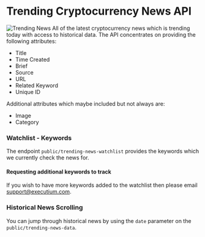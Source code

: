 # Trending Cryptocurrency News API
![Trending News](https://i.imgur.com/0SEx35O.jpg)
All of the latest cryptocurrency news which is trending today with access to historical data. The API concentrates on providing the following attributes:

- Title
- Time Created
- Brief
- Source
- URL
- Related Keyword
- Unique ID

Additional attributes which maybe included but not always are:

- Image 
- Category

### Watchlist - Keywords
The endpoint `public/trending-news-watchlist` provides the keywords which we currently check the news for.

#### Requesting additional keywords to track
If you wish to have more keywords added to the watchlist then please email support@executium.com.

### Historical News Scrolling
You can jump through historical news by using the `date` parameter on the `public/trending-news-data`.


